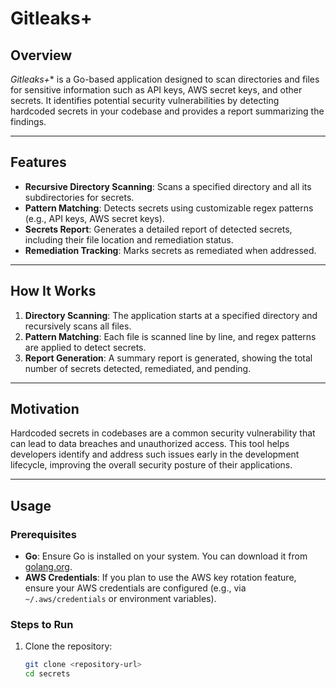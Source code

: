 # Gitleaks+

## Overview
*Gitleaks+** is a Go-based application designed to scan directories and files for sensitive information such as API keys, AWS secret keys, and other secrets. It identifies potential security vulnerabilities by detecting hardcoded secrets in your codebase and provides a report summarizing the findings.

---

## Features
- **Recursive Directory Scanning**: Scans a specified directory and all its subdirectories for secrets.
- **Pattern Matching**: Detects secrets using customizable regex patterns (e.g., API keys, AWS secret keys).
- **Secrets Report**: Generates a detailed report of detected secrets, including their file location and remediation status.
- **Remediation Tracking**: Marks secrets as remediated when addressed.

---

## How It Works
1. **Directory Scanning**: The application starts at a specified directory and recursively scans all files.
2. **Pattern Matching**: Each file is scanned line by line, and regex patterns are applied to detect secrets.
3. **Report Generation**: A summary report is generated, showing the total number of secrets detected, remediated, and pending.

---

## Motivation
Hardcoded secrets in codebases are a common security vulnerability that can lead to data breaches and unauthorized access. This tool helps developers identify and address such issues early in the development lifecycle, improving the overall security posture of their applications.

---

## Usage

### Prerequisites
- **Go**: Ensure Go is installed on your system. You can download it from [golang.org](https://golang.org/).
- **AWS Credentials**: If you plan to use the AWS key rotation feature, ensure your AWS credentials are configured (e.g., via `~/.aws/credentials` or environment variables).

### Steps to Run
1. Clone the repository:
   ```bash
   git clone <repository-url>
   cd secrets